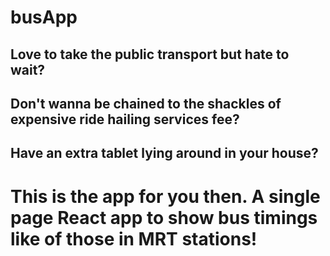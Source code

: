 # busApp

## Love to take the public transport but hate to wait?

## Don't wanna be chained to the shackles of expensive ride hailing services fee?

## Have an extra tablet lying around in your house?

# This is the app for you then. A single page React app to show bus timings like of those in MRT stations!

